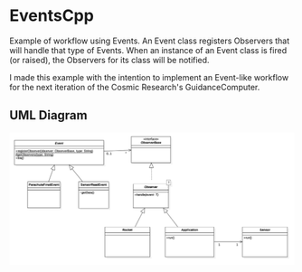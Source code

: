 # EventsCpp

Example of workflow using Events. An Event class registers Observers that will handle that type of Events. When an instance of an Event class is fired (or raised), the Observers for its class will be notified.

I made this example with the intention to implement an Event-like workflow for the next iteration of the Cosmic Research's GuidanceComputer.

## UML Diagram

![UML Diagram](./uml.png)
